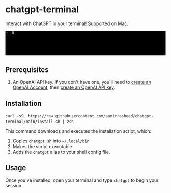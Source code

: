 # chatgpt-terminal

Interact with ChatGPT in your terminal! Supported on Mac.

![Demo](./output.gif)

## Prerequisites
1. An OpenAI API key. If you don't have one, you'll need to [create an OpenAI Account](https://platform.openai.com/), then [create an OpenAI API key](https://platform.openai.com/account/api-keys).

## Installation

`curl -sSL https://raw.githubusercontent.com/aamirrasheed/chatgpt-terminal/main/install.sh | zsh`

This command downloads and executes the installation script, which:
1. Copies `chatgpt.sh` into `~/.local/bin`
2. Makes the script executable
3. Adds the `chatgpt` alias to your shell config file.

## Usage

Once you've installed, open your terminal and type `chatgpt` to begin your session.